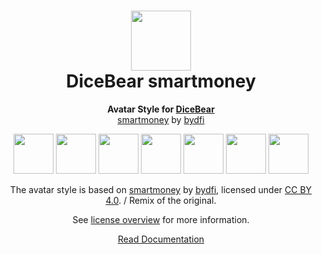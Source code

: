 <h1 align="center"><img src="https://dicebear.com/logo-readme.svg" width="96" /> <br />DiceBear smartmoney</h1>
<p align="center">
  <strong>Avatar Style for <a href="https://dicebear.com/">DiceBear</a></strong><br />
  <a href="">smartmoney</a> by <a href="">bydfi</a>
</p>

<p align="center">
  <img src="https://api.dicebear.com/6.x/smartmoney/svg?seed=Mimi" width="64" />
  <img src="https://api.dicebear.com/6.x/smartmoney/svg?seed=Sasha" width="64" />
  <img src="https://api.dicebear.com/6.x/smartmoney/svg?seed=Lilly" width="64" />
  <img src="https://api.dicebear.com/6.x/smartmoney/svg?seed=Tigger" width="64" />
  <img src="https://api.dicebear.com/6.x/smartmoney/svg?seed=Bella" width="64" />
  <img src="https://api.dicebear.com/6.x/smartmoney/svg?seed=Zoe" width="64" />
  <img src="https://api.dicebear.com/6.x/smartmoney/svg?seed=Kitty" width="64" />
</p>

<p align="center">
  The avatar style is based on <a href="">smartmoney</a> by
  <a href="">bydfi</a>, licensed under
  <a href="https://creativecommons.org/licenses/by/4.0/">CC BY 4.0</a>. / Remix of the original.
</p>
<p align="center">
  See <a href="https://dicebear.com/licenses">license overview</a> for more information.
</p>

<p align="center">
  <a href="https://dicebear.com/styles/smartmoney">
    Read Documentation
  </a>
</p>
